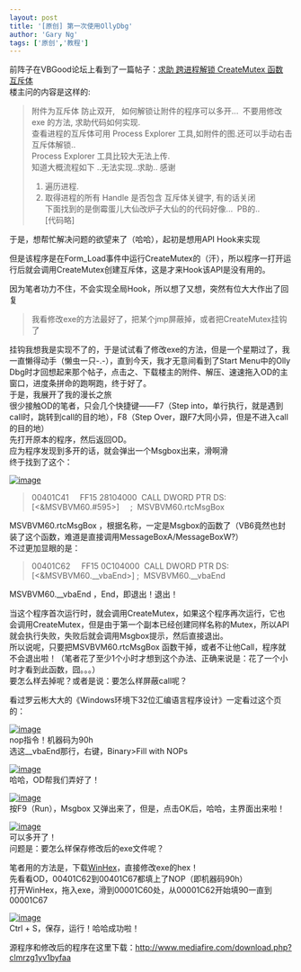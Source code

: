 ```yaml
---
layout: post
title: '[原创] 第一次使用OllyDbg'
author: 'Gary Ng'
tags: ['原创','教程']
---
```


前阵子在VBGood论坛上看到了一篇帖子：[求助 跨进程解锁 CreateMutex 函数
互斥体](http://www.vbgood.com/thread-114220-1-1.html)  
 楼主问的内容是这样的:  

> 附件为互斥体 防止双开,   如何解锁让附件的程序可以多开...  不要用修改
> exe 的方法, 求助代码如何实现.  
> 查看进程的互斥体可用 Process Explorer
> 工具,如附件的图.还可以手动右击互斥体解锁..  
> Process Explorer 工具比较大无法上传.  
> 知道大概流程如下 ..无法实现..求助.. 感谢  
> 1. 遍历进程.  
> 2. 取得进程的所有 Handle 是否包含 互斥体关键字, 有的话关闭  
> 下面找到的是倒霉蛋儿大仙改炉子大仙的的代码好像...  PB的..  
>  [代码略]  

于是，想帮忙解决问题的欲望来了（哈哈），起初是想用API Hook来实现  

但是该程序是在Form\_Load事件中运行CreateMutex的（汗），所以程序一打开运行后就会调用CreateMutex创建互斥体，这是才来Hook该API是没有用的。  

因为笔者功力不住，不会实现全局Hook，所以想了又想，突然有位大大作出了回复  

> 我看修改exe的方法最好了，把某个jmp屏蔽掉，或者把CreateMutex挂钩了

挂钩我想我是实现不了的，于是试试看了修改exe的方法，但是一个星期过了，我一直懒得动手（懒虫一只-.-），直到今天，我才无意间看到了Start
Menu中的Olly
Dbg时才回想起来那个帖子，点击之、下载楼主的附件、解压、速速拖入OD的主窗口，进度条拼命的跑啊跑，终于好了。  
 于是，我展开了我的漫长之旅  
 很少接触OD的笔者，只会几个快捷键——F7（Step
into，单行执行，就是遇到call时，跳转到call的目的地），F8（Step
Over，跟F7大同小异，但是不进入call的目的地）  
 先打开原本的程序，然后返回OD。  
 应为程序发现到多开的话，就会弹出一个Msgbox出来，滑啊滑  
 终于找到了这个：  

[![image](http://lh6.ggpht.com/-yihFrS_AIMg/UEDn1eQINiI/AAAAAAAAB3U/qkCiMkFCWCQ/image_thumb%25255B10%25255D.png?imgmax=800 "image")](http://lh3.ggpht.com/-bR_aGl_x5Vo/UEDn0QGhE7I/AAAAAAAAB3Q/dVDru6Qr2N4/s1600-h/image%25255B28%25255D.png)  

> 00401C41     FF15 28104000  CALL DWORD PTR
> DS:[<&MSVBVM60.\#595\>]     ;  MSVBVM60.rtcMsgBox

MSVBVM60.rtcMsgBox
，根据名称，一定是Msgbox的函数了（VB6竟然也封装了这个函数，难道是直接调用MessageBoxA/MessageBoxW?）  
 不过更加显眼的是：  

> 00401C62     FF15 0C104000  CALL DWORD PTR
> DS:[<&MSVBVM60.\_\_vbaEnd\>] ;  MSVBVM60.\_\_vbaEnd

MSVBVM60.\_\_vbaEnd ，End，即退出！退出！  

当这个程序首次运行时，就会调用CreateMutex，如果这个程序再次运行，它也会调用CreateMutex，但是由于第一个副本已经创建同样名称的Mutex，所以API就会执行失败，失败后就会调用Msgbox提示，然后直接退出。  
 所以说呢，只要把MSVBVM60.rtcMsgBox
函数干掉，或者不让他Call，程序就不会退出啦！（笔者花了至少1个小时才想到这个办法、正确来说是：花了一个小时才看到此函数，囧。。。）  
 要怎么样去掉呢？或者是说：要怎么样屏蔽call呢？  

看过罗云彬大大的《Windows环境下32位汇编语言程序设计》一定看过这个页的：  

[![image](http://lh5.ggpht.com/-fw3TD6i-BF8/UEDn32CJa6I/AAAAAAAAB3o/b8YF3hlFtsw/image_thumb%25255B8%25255D.png?imgmax=800 "image")](http://lh4.ggpht.com/-E8JahzgBBKA/UEDn2c2Ch1I/AAAAAAAAB3g/4hFg6fiUmM8/s1600-h/image%25255B22%25255D.png)  
 nop指令！机器码为90h  
 选这\_\_vbaEnd那行，右键，Binary\>Fill with NOPs  

[![image](http://lh4.ggpht.com/-6aZWNMFhXh4/UEDn585wR6I/AAAAAAAAB30/bQNfZa-mYPA/image_thumb%25255B3%25255D.png?imgmax=800 "image")](http://lh3.ggpht.com/-35s0qLB295M/UEDn4gi03gI/AAAAAAAAB3w/QhGXiGPkWHU/s1600-h/image%25255B9%25255D.png)  
 哈哈，OD帮我们弄好了！  

[![image](http://lh3.ggpht.com/-7JLe_vWzTU0/UEDn7oo8VtI/AAAAAAAAB4I/OyWgw9seFg0/image_thumb%25255B9%25255D.png?imgmax=800 "image")](http://lh6.ggpht.com/-tIkxXaIRiMo/UEDn6rtPRGI/AAAAAAAAB4A/noPNx-WyBwA/s1600-h/image%25255B25%25255D.png)  
 按F9（Run），Msgbox 又弹出来了，但是，点击OK后，哈哈，主界面出来啦！  

[![image](http://lh5.ggpht.com/--h0Qxf2y4jo/UEDn9vzao9I/AAAAAAAAB4Y/kPDUEJqjdU4/image_thumb%25255B11%25255D.png?imgmax=800 "image")](http://lh4.ggpht.com/-BtO-ds88IgU/UEDn8kBt9LI/AAAAAAAAB4M/oOqT5H_tlFc/s1600-h/image%25255B31%25255D.png)  
 可以多开了！  
 问题是：要怎么样保存修改后的exe文件呢？  

笔者用的方法是，下载[WinHex](http://www.winhex.com/)，直接修改exe的hex！  
 先看看OD，00401C62到00401C67都填上了NOP（即机器码90h）  
 打开WinHex，拖入exe，滑到00001C60处，从00001C62开始填90一直到00001C67  

[![image](http://lh5.ggpht.com/-1BHecB572Yk/UEDn_RJvFWI/AAAAAAAAB4o/565bF2RtyeU/image_thumb%25255B13%25255D.png?imgmax=800 "image")](http://lh4.ggpht.com/-_LHvET59-Ic/UEDn-SL6RbI/AAAAAAAAB4g/s5dy8ZgsWZg/s1600-h/image%25255B37%25255D.png)  
 Ctrl + S，保存，运行！哈哈成功啦！  

源程序和修改后的程序在这里下载：<http://www.mediafire.com/download.php?clmrzg1yv1byfaa>  
  
  
  
  
  
  
  
  
  
  
  
  
  
  
  
  
  
  
  
  
  
  

